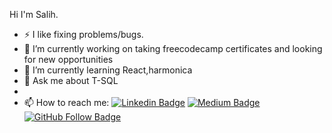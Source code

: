 

<!--

**sdilsiz/sdilsiz** is a ✨ _special_ ✨ repository because its `README.md` (this file) appears on your GitHub profile.
**- 👯 I’m looking to collaborate on ...
- 🤔 .I’m looking for help with ..
- 😄 Pronouns: ...
- ⚡ Fun fact:
Here are some ideas to get you started:

-->


Hi I'm Salih. 
- ⚡ I like fixing problems/bugs.
- 🔭 I’m currently working on taking freecodecamp certificates and looking for new opportunities
- 🌱 I’m currently learning React,harmonica
- 💬 Ask me about T-SQL
- 
- 📫 How to reach me:
[![Linkedin Badge](https://img.shields.io/badge/-Linkedin-blue?style=flat&logo=Linkedin&logoColor=white&link=https://www.linkedin.com/in/salihdilsiz/)](https://www.linkedin.com/in/salihdilsiz/) [![Medium Badge](https://img.shields.io/badge/-Medium-black?style=flat&logo=Medium&logoColor=white&link=https://medium.com/@dilsizsalih)](https://medium.com/@dilsizsalih) [![GitHub Follow Badge](https://img.shields.io/github/followers/sdilsiz?label=follow&style=social)](https://github.com/sdilsiz)




 
